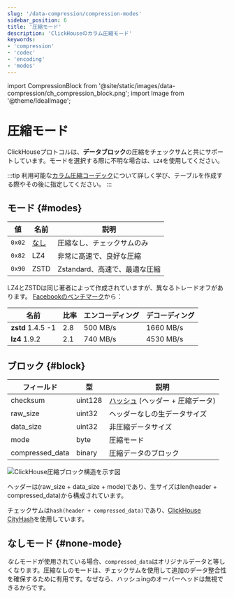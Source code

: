 ```yaml
---
slug: '/data-compression/compression-modes'
sidebar_position: 6
title: '圧縮モード'
description: 'ClickHouseのカラム圧縮モード'
keywords:
- 'compression'
- 'codec'
- 'encoding'
- 'modes'
---
```


import CompressionBlock from '@site/static/images/data-compression/ch_compression_block.png';
import Image from '@theme/IdealImage';


# 圧縮モード

ClickHouseプロトコルは、**データブロック**の圧縮をチェックサムと共にサポートしています。モードを選択する際に不明な場合は、`LZ4`を使用してください。

:::tip
利用可能な[カラム圧縮コーデック](/sql-reference/statements/create/table#column_compression_codec)について詳しく学び、テーブルを作成する際やその後に指定してください。
:::

## モード {#modes}

| 値    | 名前               | 説明                                      |
|-------|--------------------|-------------------------------------------|
| `0x02` | [なし](#none-mode) | 圧縮なし、チェックサムのみ                  |
| `0x82` | LZ4                | 非常に高速で、良好な圧縮                     |
| `0x90` | ZSTD               | Zstandard、高速で、最適な圧縮                 |

LZ4とZSTDは同じ著者によって作成されていますが、異なるトレードオフがあります。 [Facebookのベンチマーク](https://facebook.github.io/zstd/#benchmarks)から：

| 名前              | 比率 | エンコーディング | デコーディング  |
|-------------------|-------|----------|-----------|
| **zstd** 1.4.5 -1 | 2.8   | 500 MB/s | 1660 MB/s |
| **lz4** 1.9.2     | 2.1   | 740 MB/s | 4530 MB/s |

## ブロック {#block}

| フィールド       | 型      | 説明                                      |
|-----------------|---------|-------------------------------------------|
| checksum        | uint128 | [ハッシュ](../native-protocol/hash.md) (ヘッダー + 圧縮データ) |
| raw_size        | uint32  | ヘッダーなしの生データサイズ                   |
| data_size       | uint32  | 非圧縮データサイズ                          |
| mode            | byte    | 圧縮モード                                 |
| compressed_data | binary  | 圧縮データのブロック                        |

<Image img={CompressionBlock} size="md" alt="ClickHouse圧縮ブロック構造を示す図"/>

ヘッダーは(raw_size + data_size + mode)であり、生サイズはlen(header + compressed_data)から構成されています。

チェックサムは`hash(header + compressed_data)`であり、[ClickHouse CityHash](../native-protocol/hash.md)を使用しています。

## なしモード {#none-mode}

*なし*モードが使用されている場合、`compressed_data`はオリジナルデータと等しくなります。圧縮なしのモードは、チェックサムを使用して追加のデータ整合性を確保するために有用です。なぜなら、ハッシュingのオーバーヘッドは無視できるからです。

